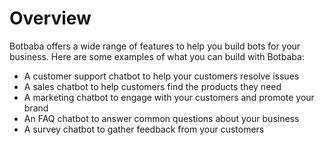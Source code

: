 # Overview

Botbaba offers a wide range of features to help you build bots for your business. Here are some examples of what you can build with Botbaba:

- A customer support chatbot to help your customers resolve issues
- A sales chatbot to help customers find the products they need
- A marketing chatbot to engage with your customers and promote your brand
- An FAQ chatbot to answer common questions about your business
- A survey chatbot to gather feedback from your customers
